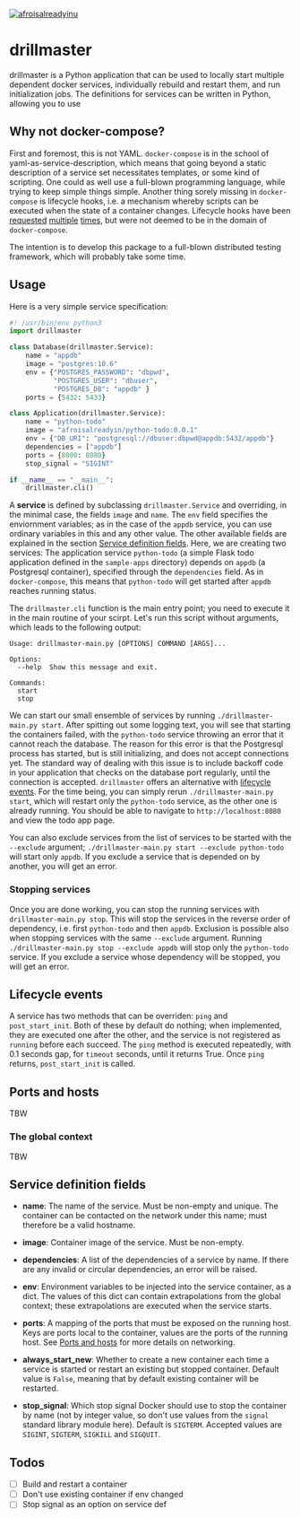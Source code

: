 [![afroisalreadyinu](https://circleci.com/gh/afroisalreadyinu/drillmaster.svg?style=svg)](https://app.circleci.com/pipelines/github/afroisalreadyinu/drillmaster)

# drillmaster

drillmaster is a Python application that can be used to locally start multiple
dependent docker services, individually rebuild and restart them, and run
initialization jobs. The definitions for services can be written in Python,
allowing you to use

## Why not docker-compose?

First and foremost, this is not YAML. `docker-compose` is in the school of
yaml-as-service-description, which means that going beyond a static description
of a service set necessitates templates, or some kind of scripting. One could as
well use a full-blown programming language, while trying to keep simple things
simple. Another thing sorely missing in `docker-compose` is lifecycle hooks,
i.e. a mechanism whereby scripts can be executed when the state of a container
changes. Lifecycle hooks have been
[requested](https://github.com/docker/compose/issues/1809)
[multiple](https://github.com/docker/compose/issues/5764)
[times](https://github.com/compose-spec/compose-spec/issues/84), but were not
deemed to be in the domain of `docker-compose`.

The intention is to develop this package to a full-blown distributed testing
framework, which will probably take some time.

## Usage

Here is a very simple service specification:

```python
#! /usr/bin/env python3
import drillmaster

class Database(drillmaster.Service):
    name = "appdb"
    image = "postgres:10.6"
    env = {"POSTGRES_PASSWORD": "dbpwd",
           "POSTGRES_USER": "dbuser",
           "POSTGRES_DB": "appdb" }
    ports = {5432: 5433}

class Application(drillmaster.Service):
    name = "python-todo"
    image = "afroisalreadyin/python-todo:0.0.1"
    env = {"DB_URI": "postgresql://dbuser:dbpwd@appdb:5432/appdb"}
    dependencies = ["appdb"]
    ports = {8080: 8080}
    stop_signal = "SIGINT"

if __name__ == "__main__":
    drillmaster.cli()
```

A **service** is defined by subclassing `drillmaster.Service` and overriding, in
the minimal case, the fields `image` and `name`. The `env` field specifies the
enviornment variables; as in the case of the `appdb` service, you can use
ordinary variables in this and any other value. The other available fields are
explained in the section [Service definition
fields](#service-definition-fields). Here, we are creating two services: The
application service `python-todo` (a simple Flask todo application defined in
the `sample-apps` directory) depends on `appdb` (a Postgresql container),
specified through the `dependencies` field. As in `docker-compose`, this means
that `python-todo` will get started after `appdb` reaches running status.

The `drillmaster.cli` function is the main entry point; you need to execute it
in the main routine of your scirpt. Let's run this script without arguments,
which leads to the following output:

```
Usage: drillmaster-main.py [OPTIONS] COMMAND [ARGS]...

Options:
  --help  Show this message and exit.

Commands:
  start
  stop
```

We can start our small ensemble of services by running `./drillmaster-main.py
start`. After spitting out some logging text, you will see that starting the
containers failed, with the `python-todo` service throwing an error that it
cannot reach the database. The reason for this error is that the Postgresql
process has started, but is still initializing, and does not accept connections
yet. The standard way of dealing with this issue is to include backoff code in
your application that checks on the database port regularly, until the
connection is accepted. `drillmaster` offers an alternative with [lifecycle
events](#lifecycle-events). For the time being, you can simply rerun
`./drillmaster-main.py start`, which will restart only the `python-todo`
service, as the other one is already running. You should be able to navigate to
`http://localhost:8080` and view the todo app page.

You can also exclude services from the list of services to be started with the
`--exclude` argument; `./drillmaster-main.py start --exclude python-todo` will
start only `appdb`. If you exclude a service that is depended on by another, you
will get an error.

### Stopping services

Once you are done working, you can stop the running services with
`drillmaster-main.py stop`. This will stop the services in the reverse order of
dependency, i.e. first `python-todo` and then `appdb`. Exclusion is possible
also when stopping services with the same `--exclude` argument. Running
`./drillmaster-main.py stop --exclude appdb` will stop only the `python-todo`
service. If you exclude a service whose dependency will be stopped, you will get
an error.

## Lifecycle events

A service has two methods that can be overriden: `ping` and `post_start_init`.
Both of these by default do nothing; when implemented, they are executed one
after the other, and the service is not registered as `running` before each
succeed. The `ping` method is executed repeatedly, with 0.1 seconds gap, for
`timeout` seconds, until it returns True. Once `ping` returns, `post_start_init`
is called.

## Ports and hosts

TBW

### The global context

TBW

## Service definition fields

- **name**: The name of the service. Must be non-empty and unique. The container
    can be contacted on the network under this name; must therefore be a valid
    hostname.

- **image**: Container image of the service. Must be non-empty.

- **dependencies**: A list of the dependencies of a service by name. If there
    are any invalid or circular dependencies, an error will be raised.

- **env**: Environment variables to be injected into the service container, as a
    dict. The values of this dict can contain extrapolations from the global
    context; these extrapolations are executed when the service starts.

- **ports**: A mapping of the ports that must be exposed on the running host.
    Keys are ports local to the container, values are the ports of the running
    host. See [Ports and hosts](#ports-and-hosts) for more details on
    networking.

- **always_start_new**: Whether to create a new container each time a service is
    started or restart an existing but stopped container. Default value is
    `False`, meaning that by default existing container will be restarted.

- **stop_signal**: Which stop signal Docker should use to stop the container by
    name (not by integer value, so don't use values from the `signal` standard
    library module here). Default is `SIGTERM`. Accepted values are `SIGINT`,
    `SIGTERM`, `SIGKILL` and `SIGQUIT`.

## Todos

- [ ] Build and restart a container
- [ ] Don't use existing container if env changed
- [ ] Stop signal as an option on service def